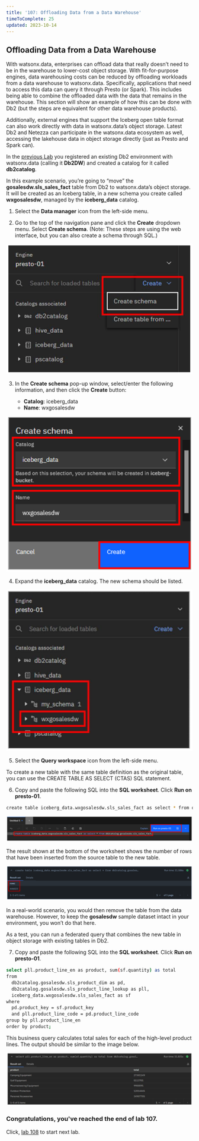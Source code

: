 ```yaml
---
title: '107: Offloading Data from a Data Warehouse'
timeToComplete: 25
updated: 2023-10-14
---
```



## Offloading Data from a Data Warehouse


With watsonx.data, enterprises can offload data that really doesn’t need to be in the warehouse to lower-cost object storage. With fit-for-purpose engines, data warehousing costs can be reduced by offloading workloads from a data warehouse to watsonx.data. Specifically, applications that need to access this data can query it through Presto (or Spark). This includes being able to combine the offloaded data with the data that remains in the warehouse. This section will show an example of how this can be done with Db2 (but the steps are equivalent for other data warehouse products).

Additionally, external engines that support the Iceberg open table format can also work directly with data in watsonx.data’s object storage. Latest Db2 and Netezza can participate in the watsonx.data ecosystem as well, accessing the lakehouse data in object storage directly (just as Presto and Spark can).

In the [previous Lab](/watsonx/watsonxdata/106) you registered an existing Db2 environment with watsonx.data (calling it **Db2DW**) and created a catalog for it called **db2catalog**.

In this example scenario, you’re going to “move” the **gosalesdw.sls_sales_fact** table from Db2 to watsonx.data’s object storage. It will be created as an Iceberg table, in a new schema you create called **wxgosalesdw**, managed by the **iceberg_data** catalog.

1. Select the **Data manager** icon from the left-side menu.

2. Go to the top of the navigation pane and click the **Create** dropdown menu. Select **Create schema**. (Note: These steps are using the web interface, but you can also create a schema through SQL.)

  ![](./images/107/create-schema.png)

3. In the **Create schema** pop-up window, select/enter the following information, and then click the **Create** button:

    - **Catalog**: iceberg_data
    - **Name**: wxgosalesdw

  ![](./images/107/create-schema-save.png)

4. Expand the **iceberg_data** catalog. The new schema should be listed.

  ![](./images/107/create-schema-view.png)

5. Select the **Query workspace** icon from the left-side menu.

  To create a new table with the same table definition as the original table, you can use the CREATE TABLE AS SELECT (CTAS) SQL statement.

6. Copy and paste the following SQL into the **SQL worksheet**. Click **Run on presto-01**.

  ```bash
  create table iceberg_data.wxgosalesdw.sls_sales_fact as select * from db2catalog.gosalesdw.sls_sales_fact;
  ```
  ![](./images/107/create-table.png)

  The result shown at the bottom of the worksheet shows the number of rows that have been inserted from the source table to the new table.

  ![](./images/107/create-table-result.png)

  In a real-world scenario, you would then remove the table from the data warehouse. However, to keep the **gosalesdw** sample dataset intact in your environment, you won’t do that here.

  As a test, you can run a federated query that combines the new table in object storage with existing tables in Db2.

7. Copy and paste the following SQL into the **SQL worksheet**. Click **Run on presto-01**.

  ```bash
  select pll.product_line_en as product, sum(sf.quantity) as total
  from
    db2catalog.gosalesdw.sls_product_dim as pd, 
    db2catalog.gosalesdw.sls_product_line_lookup as pll, 
    iceberg_data.wxgosalesdw.sls_sales_fact as sf
  where
    pd.product_key = sf.product_key
    and pll.product_line_code = pd.product_line_code
  group by pll.product_line_en 
  order by product;
  ```

  This business query calculates total sales for each of the high-level product lines. The output should be similar to the image below.


  ![](./images/107/query-result.png)

### Congratulations, you've reached the end of lab 107.

Click, [lab 108](/watsonx/watsonxdata/108) to start next lab.
